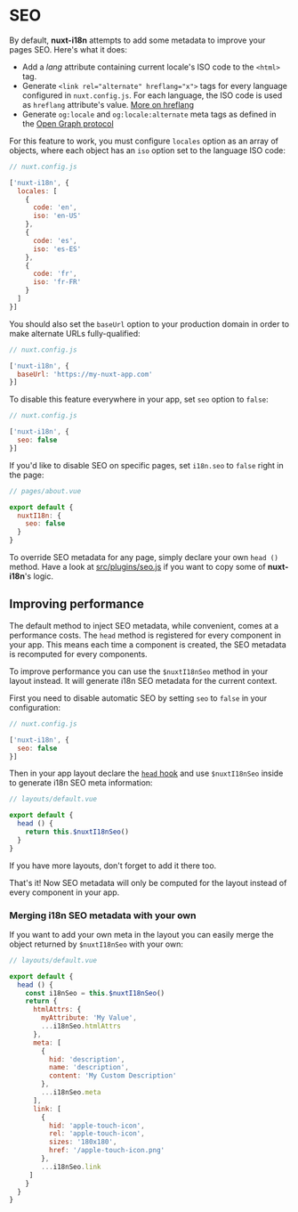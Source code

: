 # SEO

By default, **nuxt-i18n** attempts to add some metadata to improve your pages SEO. Here's what it does:

* Add a _lang_ attribute containing current locale's ISO code to the `<html>` tag.
* Generate `<link rel="alternate" hreflang="x">` tags for every language configured in `nuxt.config.js`. For each language, the ISO code is used as `hreflang` attribute's value. [More on hreflang](https://support.google.com/webmasters/answer/189077)
* Generate `og:locale` and `og:locale:alternate` meta tags as defined in the [Open Graph protocol](http://ogp.me/#optional)


For this feature to work, you must configure `locales` option as an array of objects, where each object has an `iso` option set to the language ISO code:

```js
// nuxt.config.js

['nuxt-i18n', {
  locales: [
    {
      code: 'en',
      iso: 'en-US'
    },
    {
      code: 'es',
      iso: 'es-ES'
    },
    {
      code: 'fr',
      iso: 'fr-FR'
    }
  ]
}]
```

You should also set the `baseUrl` option to your production domain in order to make alternate URLs fully-qualified:

```js
// nuxt.config.js

['nuxt-i18n', {
  baseUrl: 'https://my-nuxt-app.com'
}]
```


To disable this feature everywhere in your app, set `seo` option to `false`:

```js
// nuxt.config.js

['nuxt-i18n', {
  seo: false
}]
```

If you'd like to disable SEO on specific pages, set `i18n.seo` to `false` right in the page:

```js
// pages/about.vue

export default {
  nuxtI18n: {
    seo: false
  }
}
```

To override SEO metadata for any page, simply declare your own `head ()` method. Have a look at [src/plugins/seo.js](/src/plugins/seo.js) if you want to copy some of **nuxt-i18n**'s logic.

## Improving performance

The default method to inject SEO metadata, while convenient, comes at a performance costs.
The `head` method is registered for every component in your app.
This means each time a component is created, the SEO metadata is recomputed for every components.

To improve performance you can use the `$nuxtI18nSeo` method in your layout instead.
It will generate i18n SEO metadata for the current context.

First you need to disable automatic SEO by setting `seo` to `false` in your configuration:

```js
// nuxt.config.js

['nuxt-i18n', {
  seo: false
}]
```

Then in your app layout declare the [`head` hook](https://nuxtjs.org/api/pages-head#the-head-method) and use `$nuxtI18nSeo` inside to generate i18n SEO meta information:

```js
// layouts/default.vue

export default {
  head () {
    return this.$nuxtI18nSeo()
  }
}
```

If you have more layouts, don't forget to add it there too.

That's it!
Now SEO metadata will only be computed for the layout instead of every component in your app.

### Merging i18n SEO metadata with your own

If you want to add your own meta in the layout you can easily merge the object returned by `$nuxtI18nSeo` with your own:

```js
// layouts/default.vue

export default {
  head () {
    const i18nSeo = this.$nuxtI18nSeo()
    return {
      htmlAttrs: {
        myAttribute: 'My Value',
        ...i18nSeo.htmlAttrs
      },
      meta: [
        {
          hid: 'description',
          name: 'description',
          content: 'My Custom Description'
        },
        ...i18nSeo.meta
      ],
      link: [
        {
          hid: 'apple-touch-icon',
          rel: 'apple-touch-icon',
          sizes: '180x180',
          href: '/apple-touch-icon.png'
        },
        ...i18nSeo.link
     ]
    }
  }
}
```

